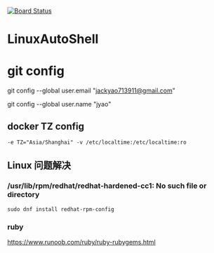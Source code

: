 [![Board Status](https://dev.azure.com/jackyao713911/1aefc37e-fcb0-4ee1-ace2-dc62de3257de/574ef8e2-2468-42d3-8ee4-52fc0739346e/_apis/work/boardbadge/3999b310-d315-40f5-822a-cd5c34495e90)](https://dev.azure.com/jackyao713911/1aefc37e-fcb0-4ee1-ace2-dc62de3257de/_boards/board/t/574ef8e2-2468-42d3-8ee4-52fc0739346e/Microsoft.RequirementCategory)
# LinuxAutoShell

# git config

git config --global user.email "jackyao713911@gmail.com"  



git config --global user.name "jyao"

## docker TZ config 

`-e TZ="Asia/Shanghai" -v /etc/localtime:/etc/localtime:ro`


## Linux 问题解决

### /usr/lib/rpm/redhat/redhat-hardened-cc1: No such file or directory

```
sudo dnf install redhat-rpm-config
```

### ruby
https://www.runoob.com/ruby/ruby-rubygems.html
